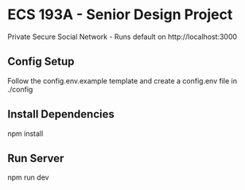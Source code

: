 # ECS 193A - Senior Design Project

Private Secure Social Network - Runs default on http://localhost:3000

## Config Setup
Follow the config.env.example template and create a config.env file in ./config

## Install Dependencies
npm install

## Run Server
npm run dev
